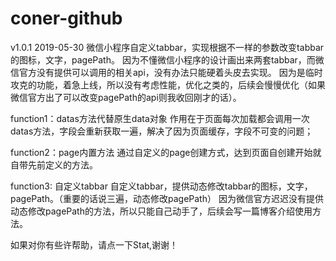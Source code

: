 # coner-github

v1.0.1 2019-05-30
微信小程序自定义tabbar，实现根据不一样的参数改变tabbar的图标，文字，pagePath。
因为不懂微信小程序的设计画出来两套tabbar，而微信官方没有提供可以调用的相关api，没有办法只能硬着头皮去实现。
因为是临时攻克的功能，着急上线，所以没有考虑性能，优化之类的，后续会慢慢优化（如果微信官方出了可以改变pagePath的api则我收回刚才的话）。

function1：datas方法代替原生data对象
作用在于页面每次加载都会调用一次datas方法，字段会重新获取一遍，解决了因为页面缓存，字段不可变的问题；

function2：page内置方法
通过自定义的page创建方式，达到页面自创建开始就自带先前定义的方法。

function3: 自定义tabbar
自定义tabbar，提供动态修改tabbar的图标，文字，pagePath。（重要的话说三遍，动态修改pagePath）
因为微信官方迟迟没有提供动态修改pagePath的方法，所以只能自己动手了，后续会写一篇博客介绍使用方法。

如果对你有些许帮助，请点一下Stat,谢谢！
